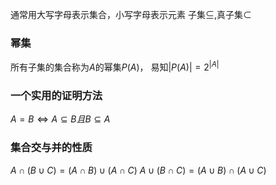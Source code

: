 通常用大写字母表示集合，小写字母表示元素
子集$\subseteq$,真子集$\subset$

### 幂集
所有子集的集合称为$A$的幂集$P(A)$， 易知$|P(A)|=2^{|A|}$

### 一个实用的证明方法
$A=B\Leftrightarrow A\subseteq B且 B\subseteq A$

### 集合交与并的性质
$A\cap(B\cup C)=(A\cap B)\cup(A\cap C)$
$A\cup(B\cap C)=(A\cup B)\cap(A\cup C)$
